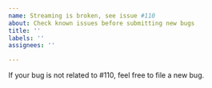```yaml
---
name: Streaming is broken, see issue #110
about: Check known issues before submitting new bugs
title: ''
labels: ''
assignees: ''

---
```


If your bug is not related to #110, feel free to file a new bug.
